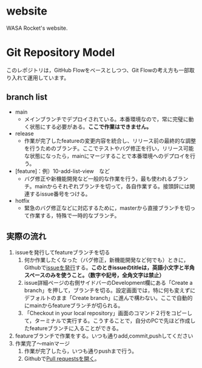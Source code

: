 # website
WASA Rocket's website.

# Git Repository Model
このレポジトリは，GitHub Flowをベースとしつつ、Git Flowの考え方も一部取り入れて運用しています。
## branch list
- main
  - メインブランチでデプロイされている。本番環境なので，常に完璧に動く状態にする必要がある。**ここで作業はできません。**
- release
  - 作業が完了したfeatureの変更内容を統合し、リリース前の最終的な調整を行うためのブランチ。ここでテストやバグ修正を行い，リリース可能な状態になったら，mainにマージすることで本番環境へのデプロイを行う。
- \[feature\]：例）10-add-list-view　など
  - バグ修正や新機能開発など一般的な作業を行う，最も使われるブランチ。mainからそれぞれブランチを切って，各自作業する。接頭辞には関連するissue番号をつける。
- hotfix
  - 緊急のバグ修正などに対応するために，masterから直接ブランチを切って作業する，特殊で一時的なブランチ。

## 実際の流れ
1. issueを発行してfeatureブランチを切る
   1. 何か作業したくなった（バグ修正，新機能開発など何でも）ときに，Githubで[issueを発行](https://github.com/WASA-Rocket/website/issues)する。**このときissueのtitleは，英語小文字と半角スペースのみを使うこと。（数字や記号，全角文字は禁止）**
   2. issue詳細ページの右側サイドバーのDevelopment欄にある「Create a branch」を押して，ブランチを切る。設定画面では，特に何も変えずにデフォルトのまま「Create branch」に進んで構わない。ここで自動的にmainからfeatureブランチが切られる。
   3. 「Checkout in your local repository」画面のコマンド２行をコピーして，ターミナルで実行する。こうすることで，自分のPCで先ほど作成したfeatureブランチに入ることができる。
2. featureブランチで作業をする。いつも通りadd,commit,pushしてください
3. 作業完了〜mainマージ
   1. 作業が完了したら，いつも通りpushまで行う。
   2. Githubで[Pull requestsを開く](https://github.com/WASA-Rocket/website/pulls)。
